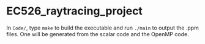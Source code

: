 # EC526_raytracing_project

In `Code/`, type `make` to build the executable and run `./main` to output the .ppm files. One will be generated from the scalar code and the OpenMP code.
